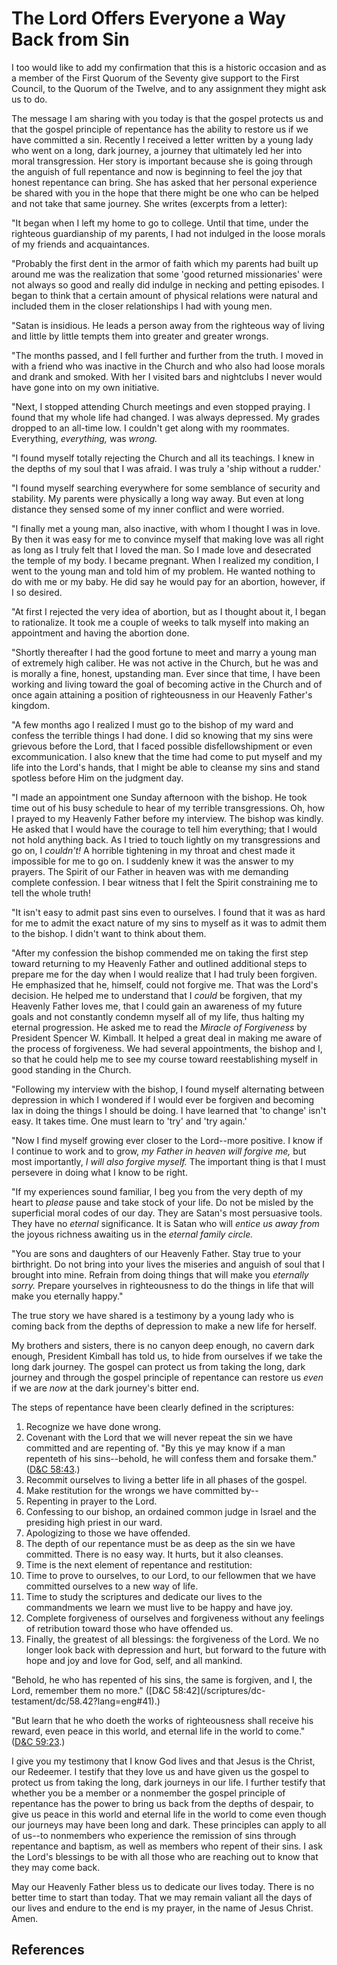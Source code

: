# The Lord Offers Everyone a Way Back from Sin

I too would like to add my confirmation that this is a historic occasion and
as a member of the First Quorum of the Seventy give support to the First
Council, to the Quorum of the Twelve, and to any assignment they might ask us
to do.

The message I am sharing with you today is that the gospel protects us and
that the gospel principle of repentance has the ability to restore us if we
have committed a sin. Recently I received a letter written by a young lady who
went on a long, dark journey, a journey that ultimately led her into moral
transgression. Her story is important because she is going through the anguish
of full repentance and now is beginning to feel the joy that honest repentance
can bring. She has asked that her personal experience be shared with you in
the hope that there might be one who can be helped and not take that same
journey. She writes (excerpts from a letter):

"It began when I left my home to go to college. Until that time, under the
righteous guardianship of my parents, I had not indulged in the loose morals
of my friends and acquaintances.

"Probably the first dent in the armor of faith which my parents had built up
around me was the realization that some 'good returned missionaries' were not
always so good and really did indulge in necking and petting episodes. I began
to think that a certain amount of physical relations were natural and included
them in the closer relationships I had with young men.

"Satan is insidious. He leads a person away from the righteous way of living
and little by little tempts them into greater and greater wrongs.

"The months passed, and I fell further and further from the truth. I moved in
with a friend who was inactive in the Church and who also had loose morals and
drank and smoked. With her I visited bars and nightclubs I never would have
gone into on my own initiative.

"Next, I stopped attending Church meetings and even stopped praying. I found
that my whole life had changed. I was always depressed. My grades dropped to
an all-time low. I couldn't get along with my roommates. Everything,
_everything,_ was _wrong._

"I found myself totally rejecting the Church and all its teachings. I knew in
the depths of my soul that I was afraid. I was truly a 'ship without a
rudder.'

"I found myself searching everywhere for some semblance of security and
stability. My parents were physically a long way away. But even at long
distance they sensed some of my inner conflict and were worried.

"I finally met a young man, also inactive, with whom I thought I was in love.
By then it was easy for me to convince myself that making love was all right
as long as I truly felt that I loved the man. So I made love and desecrated
the temple of my body. I became pregnant. When I realized my condition, I went
to the young man and told him of my problem. He wanted nothing to do with me
or my baby. He did say he would pay for an abortion, however, if I so desired.

"At first I rejected the very idea of abortion, but as I thought about it, I
began to rationalize. It took me a couple of weeks to talk myself into making
an appointment and having the abortion done.

"Shortly thereafter I had the good fortune to meet and marry a young man of
extremely high caliber. He was not active in the Church, but he was and is
morally a fine, honest, upstanding man. Ever since that time, I have been
working and living toward the goal of becoming active in the Church and of
once again attaining a position of righteousness in our Heavenly Father's
kingdom.

"A few months ago I realized I must go to the bishop of my ward and confess
the terrible things I had done. I did so knowing that my sins were grievous
before the Lord, that I faced possible disfellowshipment or even
excommunication. I also knew that the time had come to put myself and my life
into the Lord's hands, that I might be able to cleanse my sins and stand
spotless before Him on the judgment day.

"I made an appointment one Sunday afternoon with the bishop. He took time out
of his busy schedule to hear of my terrible transgressions. Oh, how I prayed
to my Heavenly Father before my interview. The bishop was kindly. He asked
that I would have the courage to tell him everything; that I would not hold
anything back. As I tried to touch lightly on my transgressions and go on, I
_couldn't!_ A horrible tightening in my throat and chest made it impossible
for me to go on. I suddenly knew it was the answer to my prayers. The Spirit
of our Father in heaven was with me demanding complete confession. I bear
witness that I felt the Spirit constraining me to tell the whole truth!

"It isn't easy to admit past sins even to ourselves. I found that it was as
hard for me to admit the exact nature of my sins to myself as it was to admit
them to the bishop. I didn't want to think about them.

"After my confession the bishop commended me on taking the first step toward
returning to my Heavenly Father and outlined additional steps to prepare me
for the day when I would realize that I had truly been forgiven. He emphasized
that he, himself, could not forgive me. That was the Lord's decision. He
helped me to understand that I _could_ be forgiven, that my Heavenly Father
loves me, that I could gain an awareness of my future goals and not constantly
condemn myself all of my life, thus halting my eternal progression. He asked
me to read the _Miracle of Forgiveness_ by President Spencer W. Kimball. It
helped a great deal in making me aware of the process of forgiveness. We had
several appointments, the bishop and I, so that he could help me to see my
course toward reestablishing myself in good standing in the Church.

"Following my interview with the bishop, I found myself alternating between
depression in which I wondered if I would ever be forgiven and becoming lax in
doing the things I should be doing. I have learned that 'to change' isn't
easy. It takes time. One must learn to 'try' and 'try again.'

"Now I find myself growing ever closer to the Lord--more positive. I know if I
continue to work and to grow, _my Father in heaven will forgive me,_ but most
importantly, _I will also forgive myself._ The important thing is that I must
persevere in doing what I know to be right.

"If my experiences sound familiar, I beg you from the very depth of my heart
to _please_ pause and take stock of your life. Do not be misled by the
superficial moral codes of our day. They are Satan's most persuasive tools.
They have no _eternal_ significance. It is Satan who will _entice us away
from_ the joyous richness awaiting us in the _eternal family circle._

"You are sons and daughters of our Heavenly Father. Stay true to your
birthright. Do not bring into your lives the miseries and anguish of soul that
I brought into mine. Refrain from doing things that will make you _eternally
sorry._ Prepare yourselves in righteousness to do the things in life that will
make you eternally happy."

The true story we have shared is a testimony by a young lady who is coming
back from the depths of depression to make a new life for herself.

My brothers and sisters, there is no canyon deep enough, no cavern dark
enough, President Kimball has told us, to hide from ourselves if we take the
long dark journey. The gospel can protect us from taking the long, dark
journey and through the gospel principle of repentance can restore us _even_
if we are _now_ at the dark journey's bitter end.

The steps of repentance have been clearly defined in the scriptures:

  1. Recognize we have done wrong. 
  2. Covenant with the Lord that we will never repeat the sin we have committed and are repenting of. "By this ye may know if a man repenteth of his sins--behold, he will confess them and forsake them." ([D&amp;C 58:43](/scriptures/dc-testament/dc/58.43?lang=eng#42).) 
  3. Recommit ourselves to living a better life in all phases of the gospel. 
  4. Make restitution for the wrongs we have committed by--
  5. Repenting in prayer to the Lord. 
  6. Confessing to our bishop, an ordained common judge in Israel and the presiding high priest in our ward. 
  7. Apologizing to those we have offended. 
  8. The depth of our repentance must be as deep as the sin we have committed. There is no easy way. It hurts, but it also cleanses. 
  9. Time is the next element of repentance and restitution: 
  10. Time to prove to ourselves, to our Lord, to our fellowmen that we have committed ourselves to a new way of life. 
  11. Time to study the scriptures and dedicate our lives to the commandments we learn we must live to be happy and have joy. 
  12. Complete forgiveness of ourselves and forgiveness without any feelings of retribution toward those who have offended us. 
  13. Finally, the greatest of all blessings: the forgiveness of the Lord. We no longer look back with depression and hurt, but forward to the future with hope and joy and love for God, self, and all mankind. 

"Behold, he who has repented of his sins, the same is forgiven, and I, the
Lord, remember them no more." ([D&amp;C 58:42](/scriptures/dc-
testament/dc/58.42?lang=eng#41).)

"But learn that he who doeth the works of righteousness shall receive his
reward, even peace in this world, and eternal life in the world to come."
([D&amp;C 59:23](/scriptures/dc-testament/dc/59.23?lang=eng#22).)

I give you my testimony that I know God lives and that Jesus is the Christ,
our Redeemer. I testify that they love us and have given us the gospel to
protect us from taking the long, dark journeys in our life. I further testify
that whether you be a member or a nonmember the gospel principle of repentance
has the power to bring us back from the depths of despair, to give us peace in
this world and eternal life in the world to come even though our journeys may
have been long and dark. These principles can apply to all of us--to
nonmembers who experience the remission of sins through repentance and
baptism, as well as members who repent of their sins. I ask the Lord's
blessings to be with all those who are reaching out to know that they may come
back.

May our Heavenly Father bless us to dedicate our lives today. There is no
better time to start than today. That we may remain valiant all the days of
our lives and endure to the end is my prayer, in the name of Jesus Christ.
Amen.

## References

